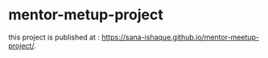 # mentor-metup-project

this project is published at :  https://sana-ishaque.github.io/mentor-meetup-project/.
